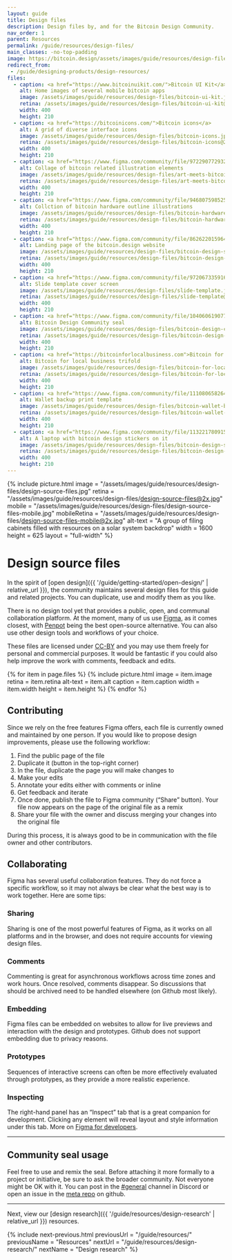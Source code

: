 ```yaml
---
layout: guide
title: Design files
description: Design files by, and for the Bitcoin Design Community.
nav_order: 1
parent: Resources
permalink: /guide/resources/design-files/
main_classes: -no-top-padding
image: https://bitcoin.design/assets/images/guide/resources/design-files/design-source-files-preview.jpg
redirect_from:
 - /guide/designing-products/design-resources/
files:
  - caption: <a href="https://www.bitcoinuikit.com/">Bitcoin UI Kit</a>
    alt: Home images of several mobile bitcoin apps
    image: /assets/images/guide/resources/design-files/bitcoin-ui-kit.jpg
    retina: /assets/images/guide/resources/design-files/bitcoin-ui-kit@2x.jpg
    width: 400
    height: 210
  - caption: <a href="https://bitcoinicons.com/">Bitcoin icons</a>
    alt: A grid of diverse interface icons
    image: /assets/images/guide/resources/design-files/bitcoin-icons.jpg
    retina: /assets/images/guide/resources/design-files/bitcoin-icons@2x.jpg
    width: 400
    height: 210
  - caption: <a href="https://www.figma.com/community/file/972290772932533325/Art-Meets-Bitcoin">Art meets bitcoin</a>
    alt: Collage of bitcoin related illustration elements
    image: /assets/images/guide/resources/design-files/art-meets-bitcoin.jpg
    retina: /assets/images/guide/resources/design-files/art-meets-bitcoin@2x.jpg
    width: 400
    height: 210
  - caption: <a href="https://www.figma.com/community/file/946807598525782935/Bitcoin-hardware-%26-accessories">Hardware illustrations</a>
    alt: Collction of bitcoin hardware outline illustrations
    image: /assets/images/guide/resources/design-files/bitcoin-hardware-illustrations.jpg
    retina: /assets/images/guide/resources/design-files/bitcoin-hardware-illustrations@2x.jpg
    width: 400
    height: 210
  - caption: <a href="https://www.figma.com/community/file/862622015964353400/Bitcoin-Designers-site">bitcoin.design website</a>
    alt: Landing page of the bitcoin.design website
    image: /assets/images/guide/resources/design-files/bitcoin-design-site.jpg
    retina: /assets/images/guide/resources/design-files/bitcoin-design-site@2x.jpg
    width: 400
    height: 210
  - caption: <a href="https://www.figma.com/community/file/972067335916375043/Bitcoin-Design-Slide-Template">Slide template</a>
    alt: Slide template cover screen
    image: /assets/images/guide/resources/design-files/slide-template.jpg
    retina: /assets/images/guide/resources/design-files/slide-template@2x.jpg
    width: 400
    height: 210
  - caption: <a href="https://www.figma.com/community/file/1040606190770628557/Bitcoin-Design-Community-seal">Bitcoin Design Community seal</a><br/><a href="/assets/images/guide/resources/design-files/bitcoin-design-community.zip" download>Download images</a><br/><a href="#community-seal-usage">Usage note</a>
    alt: Bitcoin Design Community seal
    image: /assets/images/guide/resources/design-files/bitcoin-design-community-seal.jpg
    retina: /assets/images/guide/resources/design-files/bitcoin-design-community-seal@2x.jpg
    width: 400
    height: 210
  - caption: <a href="https://bitcoinforlocalbusiness.com">Bitcoin for local business trifold website</a>
    alt: Bitcoin for local business trifold
    image: /assets/images/guide/resources/design-files/bitcoin-for-local-business-trifold.png
    retina: /assets/images/guide/resources/design-files/bitcoin-for-local-business-trifold@2x.png
    width: 400
    height: 210
  - caption: <a href="https://www.figma.com/community/file/1110806582648546839">Wallet backup print template</a>
    alt: Wallet backup print template
    image: /assets/images/guide/resources/design-files/bitcoin-wallet-backup-print-template.jpg
    retina: /assets/images/guide/resources/design-files/bitcoin-wallet-backup-print-template@2x.jpg
    width: 400
    height: 210
  - caption: <a href="https://www.figma.com/community/file/1132217809152964057">Bitcoin Design Stickers</a>
    alt: A laptop with bitcoin design stickers on it
    image: /assets/images/guide/resources/design-files/bitcoin-design-stickers.jpg
    retina: /assets/images/guide/resources/design-files/bitcoin-design-stickers@2x.jpg
    width: 400
    height: 210
---
```


<!--

Editor's notes

This page contains specific files and resources which the community has been building. Each with links, so that anyone can utilise in their own projects in the Bitcoin space.

-->

{% include picture.html
   image = "/assets/images/guide/resources/design-files/design-source-files.jpg"
   retina = "/assets/images/guide/resources/design-files/design-source-files@2x.jpg"
   mobile = "/assets/images/guide/resources/design-files/design-source-files-mobile.jpg"
   mobileRetina = "/assets/images/guide/resources/design-files/design-source-files-mobile@2x.jpg"
   alt-text = "A group of filing cabinets filled with resources on a solar system backdrop"
   width = 1600
   height = 625
   layout = "full-width"
%}

# Design source files

In the spirit of [open design]({{ '/guide/getting-started/open-design/' | relative_url }}), the community maintains several design files for this guide and related projects. You can duplicate, use and modify them as you like.

There is no design tool yet that provides a public, open, and communal collaboration platform. At the moment, many of us use [Figma](https://www.figma.com/), as it comes closest, with [Penpot](https://penpot.app/) being the best open-source alternative. You can also use other design tools and workflows of your choice.

These files are licensed under [CC-BY](https://creativecommons.org/licenses/by/4.0/) and you may use them freely for personal and commercial purposes. It would be fantastic if you could also help improve the work with comments, feedback and edits.

<div class="image-grid">
{% for item in page.files %}
   {% include picture.html
      image = item.image
      retina = item.retina
      alt-text = item.alt
      caption = item.caption
      width = item.width
      height = item.height
   %}
{% endfor %}
</div>

## Contributing

Since we rely on the free features Figma offers, each file is currently owned and maintained by one person. If you would like to propose design improvements, please use the following workflow:

1. Find the public page of the file
2. Duplicate it (button in the top-right corner)
3. In the file, duplicate the page you will make changes to
4. Make your edits
5. Annotate your edits either with comments or inline
6. Get feedback and iterate
7. Once done, publish the file to Figma community (“Share” button). Your file now appears on the page of the original file as a remix
8. Share your file with the owner and discuss merging your changes into the original file

During this process, it is always good to be in communication with the file owner and other contributors.

## Collaborating

Figma has several useful collaboration features. They do not force a specific workflow, so it may not always be clear what the best way is to work together. Here are some tips:

### Sharing

Sharing is one of the most powerful features of Figma, as it works on all platforms and in the browser, and does not require accounts for viewing design files.

### Comments

Commenting is great for asynchronous workflows across time zones and work hours. Once resolved, comments disappear. So discussions that should be archived need to be handled elsewhere (on Github most likely).

### Embedding

Figma files can be embedded on websites to allow for live previews and interaction with the design and prototypes. Github does not support embedding due to privacy reasons.

### Prototypes

Sequences of interactive screens can often be more effectively evaluated through prototypes, as they provide a more realistic experience.

### Inspecting

The right-hand panel has an “Inspect” tab that is a great companion for development. Clicking any element will reveal layout and style information under this tab. More on [Figma for developers](https://www.figma.com/best-practices/tips-on-developer-handoff/an-overview-of-figma-for-developers/).

---

## Community seal usage

Feel free to use and remix the seal. Before attaching it more formally to a project or initiative, be sure to ask the broader community. Not everyone might be OK with it. You can post in the [#general](https://discord.com/channels/903125802726596648/956386942788980766) channel in Discord or open an issue in the [meta repo](https://github.com/BitcoinDesign/Meta/issues) on github.

---

Next, view our [design research]({{ '/guide/resources/design-research' | relative_url }}) resources.

{% include next-previous.html
   previousUrl = "/guide/resources/"
   previousName = "Resources"
   nextUrl = "/guide/resources/design-research/"
   nextName = "Design research"
%}
